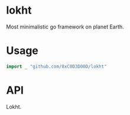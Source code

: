 # lokht
Most minimalistic go framework on planet Earth.

# Usage

```go
import _ "github.com/0xC0D3D00D/lokht"
```

# API
Lokht.
